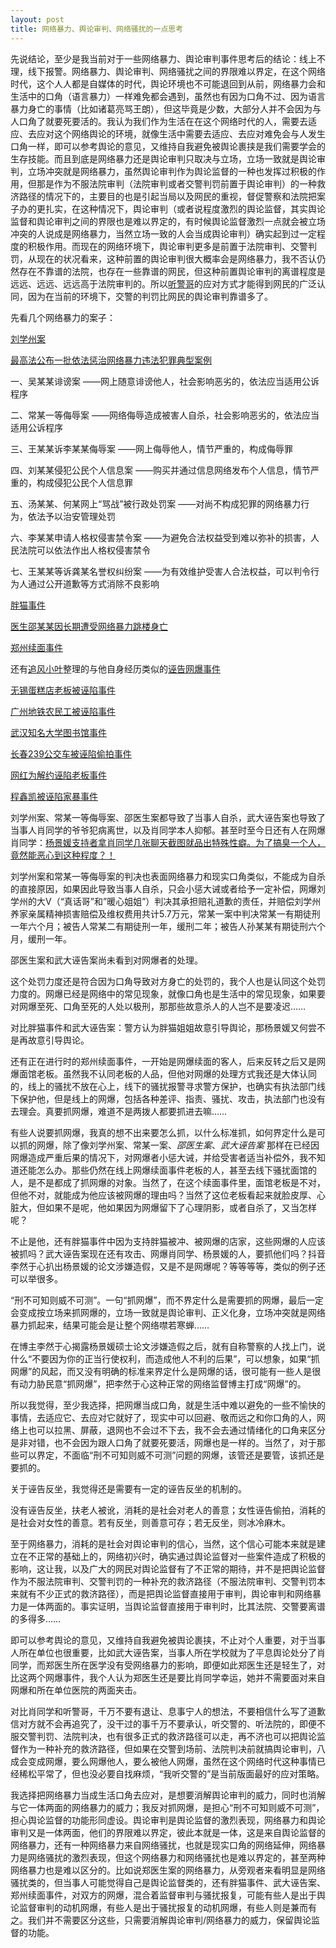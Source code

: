 ```yaml
---
layout: post
title: 网络暴力、舆论审判、网络骚扰的一点思考
---
```


先说结论，至少是我当前对于一些网络暴力、舆论审判事件思考后的结论：线上不理，线下报警。网络暴力、舆论审判、网络骚扰之间的界限难以界定，在这个网络时代，这个人人都是自媒体的时代，舆论环境也不可能退回到从前，网络暴力会和生活中的口角（语言暴力）一样难免都会遇到，虽然也有因为口角不过、因为语言暴力身亡的事情（比如诸葛亮骂王朗），但这毕竟是少数，大部分人并不会因为与人口角了就要死要活的。我认为我们作为生活在在这个网络时代的人，需要去适应、去应对这个网络舆论的环境，就像生活中需要去适应、去应对难免会与人发生口角一样，即可以参考舆论的意见，又维持自我避免被舆论裹挟是我们需要学会的生存技能。而且到底是网络暴力还是舆论审判只取决与立场，立场一致就是舆论审判，立场冲突就是网络暴力，虽然舆论审判作为舆论监督的一种也发挥过积极的作用，但那是作为不服法院审判（法院审判或者交警判罚前置于舆论审判）的一种救济路径的情况下的，主要目的也是引起当局以及网民的重视，督促警察和法院把案子办的更扎实，在这种情况下，舆论审判（或者说程度激烈的舆论监督，其实舆论监督和舆论审判之间的界限也是难以界定的，有时候舆论监督激烈一点就会被立场冲突的人说成是网络暴力，当然立场一致的人会当成舆论审判）确实起到过一定程度的积极作用。而现在的网络环境下，舆论审判更多是前置于法院审判、交警判罚，从现在的状况看来，这种前置的舆论审判很大概率会是网络暴力，我不否认仍然存在不靠谱的法院，也存在一些靠谱的网民，但这种前置舆论审判的离谱程度是远远、远远、远远高于法院审判的。所以[听警哥](https://www.bilibili.com/video/BV1Vztbz4Ef3/)的应对方式才能得到网民的广泛认同，因为在当前的环境下，交警的判罚比网民的舆论审判靠谱多了。

<!--more-->

先看几个网络暴力的案子：

[刘学州案](https://baike.baidu.com/item/%E5%88%98%E5%AD%A6%E5%B7%9E/59519093)

[最高法公布一批依法惩治网络暴力违法犯罪典型案例](http://www.xinhuanet.com/legal/2023-09/25/c_1129883922.htm)

一、吴某某诽谤案 ——网上随意诽谤他人，社会影响恶劣的，依法应当适用公诉程序

二、常某一等侮辱案 ——网络侮辱造成被害人自杀，社会影响恶劣的，依法应当适用公诉程序

三、王某某诉李某某侮辱案 ——网上侮辱他人，情节严重的，构成侮辱罪

四、刘某某侵犯公民个人信息案 ——购买并通过信息网络发布个人信息，情节严重的，构成侵犯公民个人信息罪

五、汤某某、何某网上“骂战”被行政处罚案 ——对尚不构成犯罪的网络暴力行为，依法予以治安管理处罚

六、李某某申请人格权侵害禁令案 ——为避免合法权益受到难以弥补的损害，人民法院可以依法作出人格权侵害禁令

七、王某某等诉龚某名誉权纠纷案 ——为有效维护受害人合法权益，可以判令行为人通过公开道歉等方式消除不良影响

[胖猫事件](https://www.zhihu.com/question/657060856/answer/3509610652)

[医生邵某某因长期遭受网络暴力跳楼身亡](https://baijiahao.baidu.com/s?id=1839613092917653194)

[郑州续面事件](https://www.bilibili.com/video/BV1ddeczYE4H/)

还有[追风小叶](https://space.bilibili.com/417440557)整理的与他自身经历类似的[诬告网爆事件](https://space.bilibili.com/417440557/lists/5832899)

[无锡蛋糕店老板被诬陷事件](https://www.bilibili.com/video/BV1vXugzFExn/)

[广州地铁农民工被诬陷事件](https://www.bilibili.com/video/BV1VggAzzENQ/)

[武汉知名大学图书馆事件](https://www.bilibili.com/video/BV1MM88zsED5/)

[长春239公交车被诬陷偷拍事件](https://www.bilibili.com/video/BV1d7htzYEQV/)

[网红为解约诬陷老板事件](https://www.bilibili.com/video/BV1yytCzJE25/)

[程鑫凯被诬陷家暴事件](https://www.bilibili.com/video/BV1YuYazGEwW/)

刘学州案、常某一等侮辱案、邵医生案都导致了当事人自杀，武大诬告案也导致了当事人肖同学的爷爷犯病离世，以及肖同学本人抑郁。甚至时至今日还有人在网爆肖同学：[杨景媛支持者拿肖同学几张聊天截图就品出特殊性癖。为了搞臭一个人，竟然能恶心到这种程度？！](https://www.bilibili.com/video/BV1Z2egzhEsf/)

刘学州案和常某一等侮辱案的判决也表面网络暴力和现实口角类似，不能成为自杀的直接原因，如果因此导致当事人自杀，只会小惩大诫或者给予一定补偿，网爆刘学州的大V（“真话哥”和”暖心姐姐”）判决其承担赔礼道歉的责任，并赔偿刘学州养家亲属精神损害赔偿及维权费用共计5.7万元，常某一案中判决常某一有期徒刑一年六个月；被告人常某二有期徒刑一年，缓刑二年；被告人孙某某有期徒刑六个月，缓刑一年。

邵医生案和武大诬告案尚未看到对网爆者的处理。

这个处罚力度还是符合因为口角导致对方身亡的处罚的，我个人也是认同这个处罚力度的。网爆已经是网络中的常见现象，就像口角也是生活中的常见现象，如果要对网爆至死、口角至死的人处以极刑，那那些故意杀人的人岂不是要凌迟……

对比胖猫事件和武大诬告案：警方认为胖猫姐姐故意引导舆论，那杨景媛又何尝不是再故意引导舆论。

还有正在进行时的郑州续面事件，一开始是网爆续面的客人，后来反转之后又是网爆面馆老板。虽然我不认同老板的人品，但他对网爆的处理方式我还是大体认同的，线上的骚扰不放在心上，线下的骚扰报警寻求警方保护，也确实有执法部门线下保护他，但是线上的网爆，包括各种差评、指责、骚扰、攻击，执法部门也没有去理会。真要抓网爆，难道不是两拨人都要抓进去嘛……

有些人说要抓网爆，我真的想不出来要怎么抓，以什么标准抓，如何界定什么是可以抓的网爆，除了像刘学州案、常某一案、_邵医生案_、_武大诬告案_ 那样在已经因网爆造成严重后果的情况下，对网爆者小惩大诫，并给受害者适当补偿外，我不知道还能怎么办。那些仍然在线上网爆续面事件老板的人，甚至去线下骚扰面馆的人，是不是都成了抓网爆的对象。当然了，在这个续面事件里，面馆老板是不对，但他不对，就能成为他应该被网爆的理由吗？当然了这位老板看起来就脸皮厚、心脏大，但如果不是呢，他如果因为网爆留下了心理阴影，或者自杀了，又当怎样呢？

不止是他，还有胖猫事件中因为支持胖猫被冲、被网爆的店家，这些网爆的人应该被抓吗？武大诬告案现在还有攻击、网爆肖同学、杨景媛的人，要抓他们吗？抖音李然于心扒出杨景媛的论文涉嫌造假，又是不是网爆呢？等等等等，类似的例子还可以举很多。

“刑不可知则威不可测”。一句“抓网爆”，而不界定什么是需要抓的网爆，最后一定会变成按立场来抓网爆的，立场一致就是舆论审判、正义化身，立场冲突就是网络暴力抓起来，结果可能会是让整个网络噤若寒蝉……

在博主李然于心揭露杨景媛硕士论文涉嫌造假之后，就有自称警察的人找上门，说什么“不要因为你的正当行使权利，而造成他人不利的后果”，可以想象，如果“抓网爆”的风起，而又没有明确的标准来界定什么是网爆的话，很可能有一些人是很有动力胁民意“抓网爆”，把李然于心这种正常的网络监督博主打成“网爆”的。

所以我觉得，至少我选择，把网爆当成口角，就是生活中难以避免的一些不愉快的事情，去适应它、去应对它就好了，现实中可以回避、敬而远之和你口角的人，网络上也可以拉黑、屏蔽，退网也不会过不下去，我不会去通过情绪化的口角来区分是非对错，也不会因为跟人口角了就要死要活，网爆也是一样的。当然了，对于那些可以界定，不面临“刑不可知则威不可测”问题的网爆，该管还是要管，该抓还是要抓的。

关于诬告反坐，我觉得还是需要有一定的诬告反坐的机制的。

没有诬告反坐，扶老人被讹，消耗的是社会对老人的善意；女性诬告偷拍，消耗的是社会对女性的善意。若有反坐，则善意可存；若无反坐，则冰冷麻木。

至于网络暴力，消耗的是社会对舆论审判的信心，当然，这个信心可能本来就是建立在不正常的基础上的，网络初兴时，确实通过舆论监督对一些案件造成了积极的影响，这让我，以及广大的网民对舆论监督有了不正常的期待，并不是把舆论监督作为不服法院审判、交警判罚的一种补充的救济路径（不服法院审判、交警判罚本来就有不少正式的救济路径），而是把舆论监督直接用于审判，舆论审判和网络暴力是一体两面的。事实证明，当舆论监督直接用于审判时，比其法院、交警要离谱的多得多……

即可以参考舆论的意见，又维持自我避免被舆论裹挟，不止对个人重要，对于当事人所在单位也很重要，比如武大诬告案，当事人所在学校就为了平息舆论处分了肖同学，而郑医生所在医学没有受网络暴力的影响，即便如此郑医生还是轻生了，对比这两个网爆事件，我个人认为郑医生还是要比肖同学幸运，她并不需要面对来自网爆和所在单位医院的两面夹击。

对比肖同学和听警哥，千万不要有退让、息事宁人的想法，不要相信什么写了道歉信对方就不会再追究了，没干过的事千万不要承认，听交警的、听法院的，即便不服交警判罚、法院判决，也有很多正式的救济路径可以走，再不济也可以把舆论监督作为一种补充的救济路径，但如果在交警到场前、法院判决前就搞舆论审判，八成会变成网爆，要么网爆他人，要么被他人网爆，虽然在这个网络时代这种事情已经稀松平常了，但也没必要自找麻烦，“我听交警的”是当前版面最好的应对策略。

我选择把网络暴力当成生活口角去应对，是想要消解舆论审判的威力，同时也消解与它一体两面的网络暴力的威力；我反对抓网爆，是担心“刑不可知则威不可测”，担心舆论监督的功能形同虚设。舆论审判是舆论监督的激烈表现，网络暴力和舆论审判又是一体两面，他们的界限难以界定，彼此本就是一体，这是来自舆论监督的网络暴力，还有一种网络暴力来自网络骚扰，也就是现实口角的网络延伸，网络暴力是网络骚扰的激烈表现，但这个网络暴力和网络骚扰也是难以界定的，甚至两种网络暴力也是难以区分的。比如说郑医生案的网络暴力，从旁观者来看明显是网络骚扰类的，但当事人可能觉得自己是舆论监督类的，还有胖猫事件、武大诬告案、郑州续面事件，对双方的网爆，混合着监督审判与骚扰报复，可能有些人是出于舆论监督审判的动机网爆，有些人是出于骚扰报复的动机网爆，有些人则是兼而有之。我们并不需要区分这些，只需要消解舆论审判/网络暴力的威力，保留舆论监督的功能。
